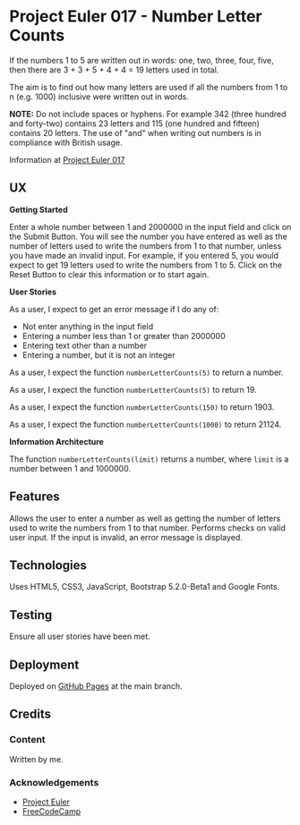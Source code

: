 # Project Euler 017 - Number Letter Counts

If the numbers 1 to 5 are written out in words: one, two, three, four, five, then there are 3 + 3 + 5 + 4 + 4 = 19 letters used in total.

The aim is to find out how many letters are used if all the numbers from 1 to n (e.g. 1000) inclusive were written out in words.

**NOTE:** Do not include spaces or hyphens.  For example 342 (three hundred and forty-two) contains 23 letters and 115 (one hundred and fifteen) contains 20 letters.  The use of "and" when writing out numbers is in compliance with British usage.

Information at [Project Euler 017](https://projecteuler.net/problem=17)

## UX

**Getting Started**

Enter a whole number between 1 and 2000000 in the input field and click on the Submit Button.  You will see the number you have entered as well as the number of letters used to write the numbers from 1 to that number, unless you have made an invalid input.  For example, if you entered 5, you would expect to get 19 letters used to write the numbers from 1 to 5.  Click on the Reset Button to clear this information or to start again.

**User Stories**

As a user, I expect to get an error message if I do any of:

- Not enter anything in the input field
- Entering a number less than 1 or greater than 2000000
- Entering text other than a number
- Entering a number, but it is not an integer

As a user, I expect the function `numberLetterCounts(5)` to return a number.

As a user, I expect the function `numberLetterCounts(5)` to return 19.

As a user, I expect the function `numberLetterCounts(150)` to return 1903.

As a user, I expect the function `numberLetterCounts(1000)` to return 21124.

**Information Architecture**

The function `numberLetterCounts(limit)` returns a number, where `limit` is a number between 1 and 1000000.

## Features

Allows the user to enter a number as well as getting the number of letters used to write the numbers from 1 to that number.  Performs checks on valid user input.  If the input is invalid, an error message is displayed.

## Technologies

Uses HTML5, CSS3, JavaScript, Bootstrap 5.2.0-Beta1 and Google Fonts.

## Testing

Ensure all user stories have been met.

## Deployment

Deployed on [GitHub Pages](https://derektypist.github.io/project-euler-017) at the main branch.

## Credits

### Content

Written by me.

### Acknowledgements

- [Project Euler](https://projecteuler.net)
- [FreeCodeCamp](https://www.freecodecamp.org)


